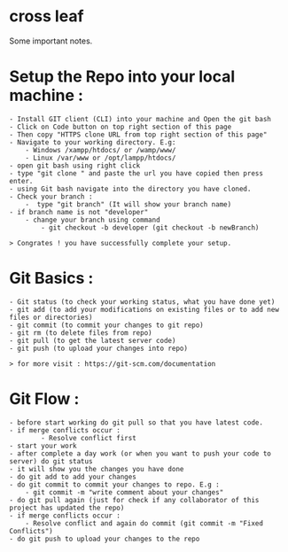 # cross leaf
Some important notes.
# Setup the Repo into your local machine :
    - Install GIT client (CLI) into your machine and Open the git bash
    - Click on Code button on top right section of this page
    - Then copy "HTTPS clone URL from top right section of this page"
    - Navigate to your working directory. E.g:
        - Windows /xampp/htdocs/ or /wamp/www/
        - Linux /var/www or /opt/lampp/htdocs/
    - open git bash using right click
    - type "git clone " and paste the url you have copied then press enter.
    - using Git bash navigate into the directory you have cloned.
    - Check your branch :
        -  type "git branch" (It will show your branch name)
    - if branch name is not "developer"
        - change your branch using command
            - git checkout -b developer (git checkout -b newBranch)

    > Congrates ! you have successfully complete your setup.

# Git Basics :
    - Git status (to check your working status, what you have done yet)
    - git add (to add your modifications on existing files or to add new files or directories)
    - git commit (to commit your changes to git repo)
    - git rm (to delete files from repo)
    - git pull (to get the latest server code)
    - git push (to upload your changes into repo)

    > for more visit : https://git-scm.com/documentation

# Git Flow :
    - before start working do git pull so that you have latest code.
    - if merge conflicts occur :
            - Resolve conflict first
    - start your work
    - after complete a day work (or when you want to push your code to server) do git status
    - it will show you the changes you have done
    - do git add to add your changes
    - do git commit to commit your changes to repo. E.g :
        - git commit -m "write comment about your changes"
    - do git pull again (just for check if any collaborator of this project has updated the repo)
    - if merge conflicts occur :
        - Resolve conflict and again do commit (git commit -m "Fixed Conflicts")
    - do git push to upload your changes to the repo

